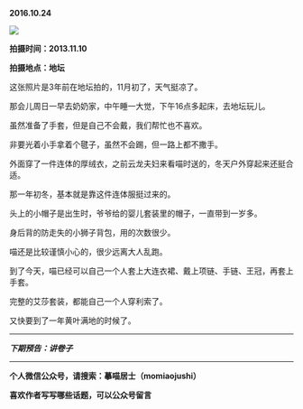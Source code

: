 **2016.10.24**

![](http://upload-images.jianshu.io/upload_images/51001-aabe9abc420aa50e.jpg?imageMogr2/auto-orient/strip%7CimageView2/2/w/1240)

**拍摄时间：2013.11.10**

**拍摄地点：地坛**

这张照片是3年前在地坛拍的，11月初了，天气挺凉了。

那会儿周日一早去奶奶家，中午睡一大觉，下午16点多起床，去地坛玩儿。

虽然准备了手套，但是自己不会戴，我们帮忙也不喜欢。

非要光着小手拿着个毽子，虽然不会踢，但一路上都不撒手。

外面穿了一件连体的厚绒衣，之前云龙夫妇来看喵时送的，冬天户外穿起来还挺合适。

那一年初冬，基本就是靠这件连体服挺过来的。

头上的小帽子是出生时，爷爷给的婴儿套装里的帽子，一直带到一岁多。

身后背的防走失的小狮子背包，用的次数很少。

喵还是比较谨慎小心的，很少远离大人乱跑。

到了今天，喵已经可以自己一个人套上大连衣裙、戴上项链、手链、王冠，再套上手套。

完整的艾莎套装，都能自己一个人穿利索了。

又快要到了一年黄叶满地的时候了。

***

***下期预告：讲卷子***

***

**个人微信公众号，请搜索：摹喵居士（momiaojushi）**

**喜欢作者写写哪些话题，可以公众号留言**